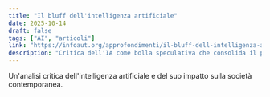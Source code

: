 ```yaml
---
title: "Il bluff dell'intelligenza artificiale"
date: 2025-10-14
draft: false
tags: ["AI", "articoli"]
link: "https://infoaut.org/approfondimenti/il-bluff-dell-intelligenza-artificiale"
description: "Critica dell'IA come bolla speculativa che consolida il potere dei big tech."
---
```


Un'analisi critica dell'intelligenza artificiale e del suo impatto sulla società contemporanea.
